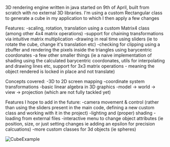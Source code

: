 3D rendering engine written in java started on 9th of April, built from scratch with no external 3D libraries. I'm using a custom
Rectangular class to generate a cube in my application to which I then apply a few changes

Features:
-scaling, rotation, translation using a custom Matrix4 class (among other 4x4 matrix operations)
-support for chaining transformations via intuitive matrix multiplication
-drawing in real time using sliders (ie to rotate the cube, change it's translation etc)
-checking for clipping using a zbuffer and rendering the pixels inside the triangles using barycentric coordonates
-a few other smaller things (ie a naive implementation of shading using the calculated barycentric coordonates, utils for 
interpolating and drawing lines etc, support for 3x3 matrix operations - meaning the object rendered is locked in place
and not translate)

Concepts covered:
-3D to 2D screen mapping
-coordinate system transformations
-basic linear algebra in 3D graphics
-model -> world -> view -> projection (which are not fully tackled yet)

Features I hope to add in the future:
-camera movement & control (rather than using the sliders present in the main code, defining a new custom
class and working with it in the project)
-lighting and (proper) shading
-loading from external files
-interactive menu to change object attributes (ie position, size, or just setting changes ie adding an epsilon for precision
calcuations)
-more custom classes for 3d objects (ie spheres)

![CubeExample](https://github.com/user-attachments/assets/4c058bba-f463-41da-bf76-2b8d36a31d87)
